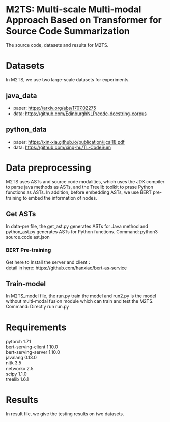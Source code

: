# M2TS: Multi-scale Multi-modal Approach Based on Transformer for Source Code Summarization
The source code, datasets and results for M2TS.
# Datasets
In M2TS, we use two large-scale datasets for experiments.
## java_data
* paper: https://arxiv.org/abs/1707.02275
* data: https://github.com/EdinburghNLP/code-docstring-corpus
## python_data
* paper: https://xin-xia.github.io/publication/ijcai18.pdf
* data: https://github.com/xing-hu/TL-CodeSum
# Data preprocessing
M2TS uses ASTs and source code modalities, which uses the JDK compiler to parse java methods as ASTs, and the Treelib toolkit to prase Python functions as ASTs. In addition, before embedding ASTs, we use BERT pre-training to embed the information of nodes. 
## Get ASTs
In data-pre file, the get_ast.py generates ASTs for Java method and python_ast.py generates ASTs for Python functions. 
Command: python3 source.code ast.json
### BERT Pre-training
Get here to Install the server and client：  
detail in here: https://github.com/hanxiao/bert-as-service  
## Train-model
In M2TS_model file, the run.py train the model and run2.py is the model without multi-modal fusion module which can train and test the M2TS. 
Command: Directly run run.py
# Requirements
pytorch 1.7.1  
bert-serving-client 1.10.0  
bert-serving-server 1.10.0  
javalang 0.13.0  
nltk 3.5  
networkx 2.5  
scipy 1.1.0  
treelib 1.6.1
# Results
In result file, we give the testing results on two datasets. 
